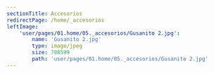 ```yaml
---
sectionTitle: Accesorios
redirectPage: /home/_accesorios
leftImage:
    'user/pages/01.home/05._accesorios/Gusanito 2.jpg':
        name: 'Gusanito 2.jpg'
        type: image/jpeg
        size: 788599
        path: 'user/pages/01.home/05._accesorios/Gusanito 2.jpg'
---
```



